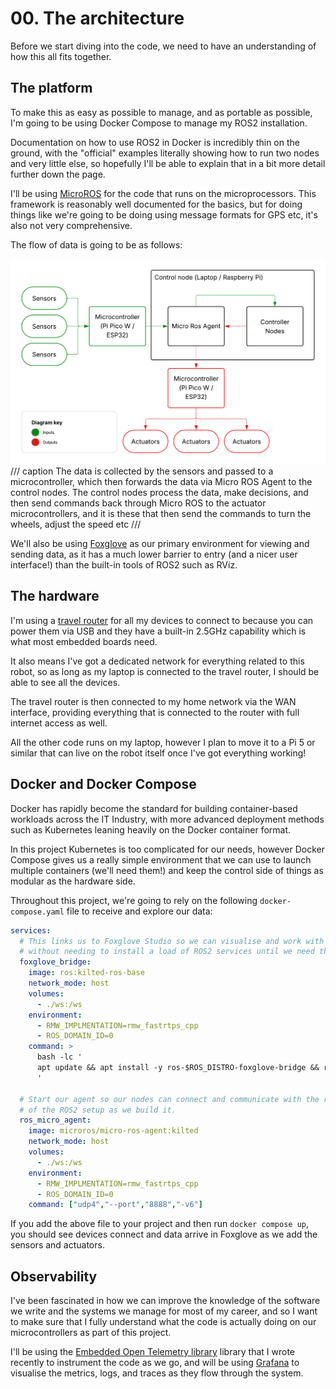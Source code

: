 # 00. The architecture

Before we start diving into the code, we need to have an understanding of how this all fits together.

## The platform

To make this as easy as possible to manage, and as portable as possible, I'm going to be using Docker Compose to manage my ROS2 installation.

Documentation on how to use ROS2 in Docker is incredibly thin on the ground, with the "official" examples literally showing how to run two nodes and very little else, so hopefully I'll be able to explain that in a bit more detail further down the page.

I'll be using [MicroROS](https://micro.ros.org/) for the code that runs on the microprocessors. This framework is reasonably well documented for the basics, but for doing things like we're going to be doing using message formats for GPS etc, it's also not very comprehensive.

The flow of data is going to be as follows:

![Basic Architecture](BotOnABudgetArchBasic.png)
/// caption
The data is collected by the sensors and passed to a microcontroller, which then forwards the data via Micro ROS Agent to the control nodes. The control nodes process the data, make decisions, and then send commands back through Micro ROS to the actuator microcontrollers, and it is these that then send the commands to turn the wheels, adjust the speed etc
///

We'll also be using [Foxglove](https://app.foxglove.dev/) as our primary environment for viewing and sending data, as it has a much lower barrier to entry (and a nicer user interface!) than the built-in tools of ROS2 such as RViz.

## The hardware

I'm using a [travel router](https://www.gl-inet.com/products/gl-mt300n-v2/) for all my devices to connect to because you can power them via USB and they have a built-in 2.5GHz capability which is what most embedded boards need.

It also means I've got a dedicated network for everything related to this robot, so as long as my laptop is connected to the travel router, I should be able to see all the devices.

The travel router is then connected to my home network via the WAN interface, providing everything that is connected to the router with full internet access as well.

All the other code runs on my laptop, however I plan to move it to a Pi 5 or similar that can live on the robot itself once I've got everything working!

## Docker and Docker Compose

Docker has rapidly become the standard for building container-based workloads across the IT Industry, with more advanced deployment methods such as Kubernetes leaning heavily on the Docker container format.

In this project Kubernetes is too complicated for our needs, however Docker Compose gives us a really simple environment that we can use to launch multiple containers (we'll need them!) and keep the control side of things as modular as the hardware side.

Throughout this project, we're going to rely on the following `docker-compose.yaml` file to receive and explore our data:

```yaml
services:
  # This links us to Foxglove Studio so we can visualise and work with the data
  # without needing to install a load of ROS2 services until we need them
  foxglove_bridge:
    image: ros:kilted-ros-base
    network_mode: host
    volumes:
      - ./ws:/ws
    environment:
      - RMW_IMPLMENTATION=rmw_fastrtps_cpp
      - ROS_DOMAIN_ID=0
    command: >
      bash -lc '
      apt update && apt install -y ros-$ROS_DISTRO-foxglove-bridge && ros2 launch foxglove_bridge foxglove_bridge_launch.xml port:=8765 address:="0.0.0.0"
      '

  # Start our agent so our nodes can connect and communicate with the rest
  # of the ROS2 setup as we build it.
  ros_micro_agent:
    image: microros/micro-ros-agent:kilted
    network_mode: host
    volumes:
      - ./ws:/ws
    environment:
      - RMW_IMPLMENTATION=rmw_fastrtps_cpp
      - ROS_DOMAIN_ID=0
    command: ["udp4","--port","8888","-v6"]
```

If you add the above file to your project and then run `docker compose up`, you should see devices connect and data arrive in Foxglove as we add the sensors and actuators.

## Observability

I've been fascinated in how we can improve the knowledge of the software we write and the systems we manage for most of my career, and so I want to make sure that I fully understand what the code is actually doing on our microcontrollers as part of this project.

I'll be using the [Embedded Open Telemetry library](https://github.com/proffalken/otel-embedded-cpp) library that I wrote recently to instrument the code as we go, and will be using [Grafana](https://grafana.com) to visualise the metrics, logs, and traces as they flow through the system.
